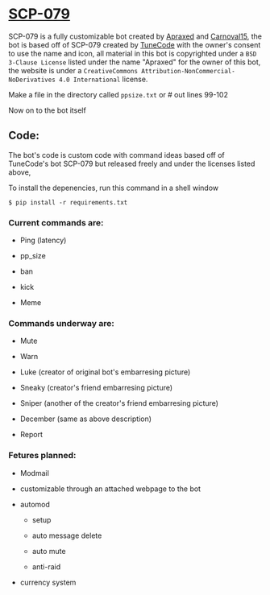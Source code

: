 # [SCP-079](https://discord.gg/xDJQR58vgf)

SCP-079 is a fully customizable bot created by [Apraxed](https://github.com/Apraxed) and [Carnoval15](https://github.com/Carnoval15), the bot is based off of SCP-079 created by [TuneCode](https://discord.gg/gQxnsdqScw) with the owner's consent to use the name and icon, all material in this bot is copyrighted under a `BSD 3-Clause License` listed under the name "Apraxed" for the owner of this bot, the website is under a `CreativeCommons Attribution-NonCommercial-NoDerivatives 4.0 International` license.

Make a file in the directory called `ppsize.txt` or # out lines 99-102

Now on to the bot itself

## Code:
The bot's code is custom code with command ideas based off of TuneCode's bot SCP-079 but released freely and under the licenses listed above,

To install the depenencies, run this command in a shell window

`$ pip install -r requirements.txt`
     
### Current commands are:

- Ping (latency)

- pp_size

- ban

- kick

- Meme

### Commands underway are:

- Mute

- Warn

- Luke (creator of original bot's embarresing picture)

- Sneaky (creator's friend embarresing picture)

- Sniper (another of the creator's friend embarresing picture)

- December (same as above description)

- Report

### Fetures planned:

- Modmail

- customizable through an attached webpage to the bot

- automod

    - setup

    - auto message delete

    - auto mute
    
    - anti-raid

- currency system
